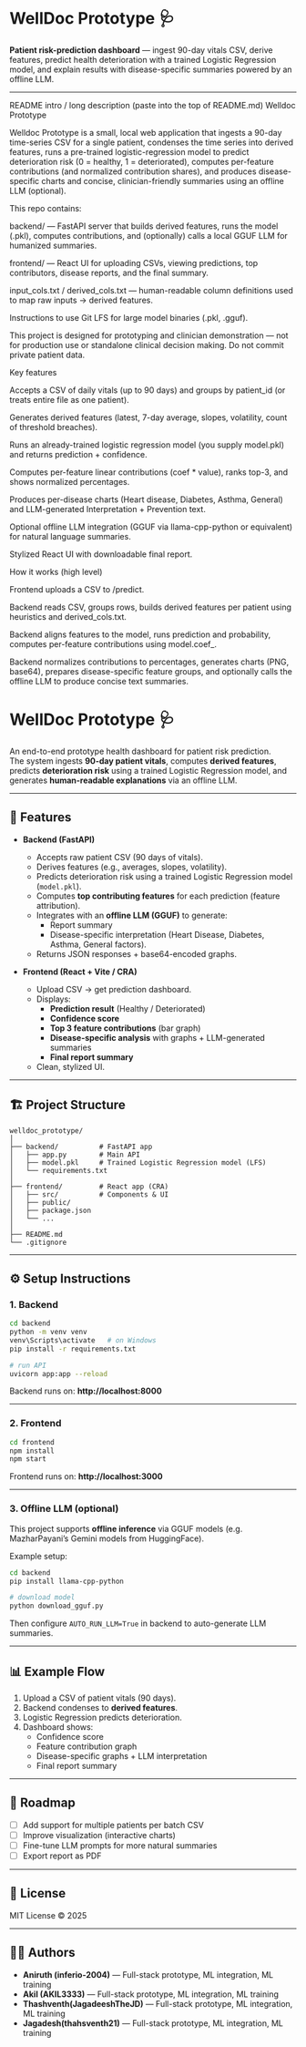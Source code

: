 
# WellDoc Prototype 🩺

**Patient risk-prediction dashboard** — ingest 90-day vitals CSV, derive features, predict health deterioration with a trained Logistic Regression model, and explain results with disease-specific summaries powered by an offline LLM.

---


README intro / long description (paste into the top of README.md)
Welldoc Prototype

Welldoc Prototype is a small, local web application that ingests a 90-day time-series CSV for a single patient, condenses the time series into derived features, runs a pre-trained logistic-regression model to predict deterioration risk (0 = healthy, 1 = deteriorated), computes per-feature contributions (and normalized contribution shares), and produces disease-specific charts and concise, clinician-friendly summaries using an offline LLM (optional).

This repo contains:

backend/ — FastAPI server that builds derived features, runs the model (.pkl), computes contributions, and (optionally) calls a local GGUF LLM for humanized summaries.

frontend/ — React UI for uploading CSVs, viewing predictions, top contributors, disease reports, and the final summary.

input_cols.txt / derived_cols.txt — human-readable column definitions used to map raw inputs → derived features.

Instructions to use Git LFS for large model binaries (.pkl, .gguf).

This project is designed for prototyping and clinician demonstration — not for production use or standalone clinical decision making. Do not commit private patient data.

Key features

Accepts a CSV of daily vitals (up to 90 days) and groups by patient_id (or treats entire file as one patient).

Generates derived features (latest, 7-day average, slopes, volatility, count of threshold breaches).

Runs an already-trained logistic regression model (you supply model.pkl) and returns prediction + confidence.

Computes per-feature linear contributions (coef * value), ranks top-3, and shows normalized percentages.

Produces per-disease charts (Heart disease, Diabetes, Asthma, General) and LLM-generated Interpretation + Prevention text.

Optional offline LLM integration (GGUF via llama-cpp-python or equivalent) for natural language summaries.

Stylized React UI with downloadable final report.

How it works (high level)

Frontend uploads a CSV to /predict.

Backend reads CSV, groups rows, builds derived features per patient using heuristics and derived_cols.txt.

Backend aligns features to the model, runs prediction and probability, computes per-feature contributions using model.coef_.

Backend normalizes contributions to percentages, generates charts (PNG, base64), prepares disease-specific feature groups, and optionally calls the offline LLM to produce concise text summaries.

# WellDoc Prototype 🩺

An end-to-end prototype health dashboard for patient risk prediction.  
The system ingests **90-day patient vitals**, computes **derived features**, predicts **deterioration risk** using a trained Logistic Regression model, and generates **human-readable explanations** via an offline LLM.

---

## 🚀 Features

- **Backend (FastAPI)**
  - Accepts raw patient CSV (90 days of vitals).
  - Derives features (e.g., averages, slopes, volatility).
  - Predicts deterioration risk using a trained Logistic Regression model (`model.pkl`).
  - Computes **top contributing features** for each prediction (feature attribution).
  - Integrates with an **offline LLM (GGUF)** to generate:
    - Report summary
    - Disease-specific interpretation (Heart Disease, Diabetes, Asthma, General factors).
  - Returns JSON responses + base64-encoded graphs.

- **Frontend (React + Vite / CRA)**
  - Upload CSV → get prediction dashboard.
  - Displays:
    - **Prediction result** (Healthy / Deteriorated)
    - **Confidence score**
    - **Top 3 feature contributions** (bar graph)
    - **Disease-specific analysis** with graphs + LLM-generated summaries
    - **Final report summary**
  - Clean, stylized UI.

---

## 🏗 Project Structure

```
welldoc_prototype/
│
├── backend/          # FastAPI app
│   ├── app.py        # Main API
│   ├── model.pkl     # Trained Logistic Regression model (LFS)
│   └── requirements.txt
│
├── frontend/         # React app (CRA)
│   ├── src/          # Components & UI
│   ├── public/
│   ├── package.json
│   └── ...
│
├── README.md
└── .gitignore
```

---

## ⚙️ Setup Instructions

### 1. Backend

```bash
cd backend
python -m venv venv
venv\Scripts\activate   # on Windows
pip install -r requirements.txt

# run API
uvicorn app:app --reload
```

Backend runs on: **http://localhost:8000**

---

### 2. Frontend

```bash
cd frontend
npm install
npm start
```

Frontend runs on: **http://localhost:3000**

---

### 3. Offline LLM (optional)

This project supports **offline inference** via GGUF models (e.g. MazharPayani’s Gemini models from HuggingFace).

Example setup:

```bash
cd backend
pip install llama-cpp-python

# download model
python download_gguf.py
```

Then configure `AUTO_RUN_LLM=True` in backend to auto-generate LLM summaries.

---

## 📊 Example Flow

1. Upload a CSV of patient vitals (90 days).
2. Backend condenses to **derived features**.
3. Logistic Regression predicts deterioration.
4. Dashboard shows:
   - Confidence score
   - Feature contribution graph
   - Disease-specific graphs + LLM interpretation
   - Final report summary

---

## 📝 Roadmap

- [ ] Add support for multiple patients per batch CSV
- [ ] Improve visualization (interactive charts)
- [ ] Fine-tune LLM prompts for more natural summaries
- [ ] Export report as PDF

---

## 📄 License

MIT License © 2025

---

## 👨‍💻 Authors

- **Aniruth (inferio-2004)** — Full-stack prototype, ML integration, ML training
- **Akil (AKIL3333)** — Full-stack prototype, ML integration, ML training
- **Thashventh(JagadeeshTheJD)** — Full-stack prototype, ML integration, ML training
- **Jagadesh(thahsventh21)** — Full-stack prototype, ML integration, ML training
